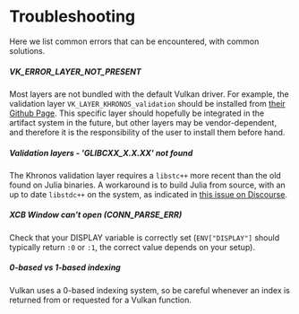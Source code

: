 # Troubleshooting

Here we list common errors that can be encountered, with common solutions.

##### VK\_ERROR\_LAYER\_NOT\_PRESENT

Most layers are not bundled with the default Vulkan driver. For example, the validation layer `VK_LAYER_KHRONOS_validation` should be installed from [their Github Page](https://github.com/KhronosGroup/Vulkan-ValidationLayers). This specific layer should hopefully be integrated in the artifact system in the future, but other layers may be vendor-dependent, and therefore it is the responsibility of the user to install them before hand.

##### Validation layers - 'GLIBCXX\_X.X.XX' not found

The Khronos validation layer requires a `libstc++` more recent than the old found on Julia binaries. A workaround is to build Julia from source, with an up to date `libstdc++` on the system, as indicated in [this issue on Discourse](https://discourse.julialang.org/t/glibcxx-3-4-26-not-found-in-rcall/29113/10).

##### XCB Window can't open (CONN\_PARSE\_ERR)

Check that your DISPLAY variable is correctly set (`ENV["DISPLAY"]` should typically return `:0` or `:1`, the correct value depends on your setup).

##### 0-based vs 1-based indexing

Vulkan uses a 0-based indexing system, so be careful whenever an index is returned from or requested for a Vulkan function.
